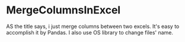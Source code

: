 # MergeColumnsInExcel
AS the title says, i just merge columns between two excels.
It's easy to accomplish it by Pandas.
I also use OS library to change files' name.
